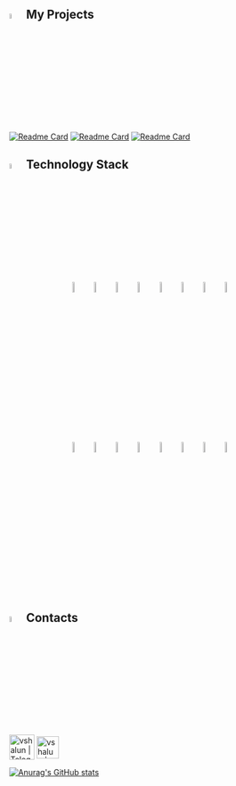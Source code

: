 
## <img width="5%" title="My projects" src="images/logo/write.png"> My Projects

[![Readme Card](https://github-readme-stats-git-masterrstaa-rickstaa.vercel.app/api/pin/?username=vshalunov&repo=sbermarket_project)](https://github.com/vshalunov/sbermarket_project)
[![Readme Card](https://github-readme-stats-git-masterrstaa-rickstaa.vercel.app/api/pin/?username=vshalunov&repo=wikipedia_mobile_test)](https://github.com/vshalunov/wikipedia_mobile_test)
[![Readme Card](https://github-readme-stats-git-masterrstaa-rickstaa.vercel.app/api/pin/?username=vshalunov&repo=Book_store_api)](https://github.com/vshalunov/Book_store_api)


## <img width="5%" title="Technologies" src="images/logo/share.png"> Technology Stack

<p align="center">
<img width="7%" title="IntelliJ IDEA" src="images/logo/Intelij_IDEA.svg">
<img width="7%" title="Java" src="images/logo/Java.svg">
<img width="7%" title="Selenide" src="images/logo/Selenide.svg">
<img width="7%" title="Selenoid" src="images/logo/Selenoid.svg">
<img width="7%" title="Docker" src="images/logo/Docker.svg">
<img width="7%" title="Allure Report" src="images/logo/Allure_Report.svg">
<img width="7%" title="Gradle" src="images/logo/Gradle.svg">
<img width="7%" title="JUnit5" src="images/logo/JUnit5.svg">
</p>

<p align="center">
<img width="7%" title="GitHub" src="images/logo/GitHub.svg">
<img width="7%" title="Jenkins" src="images/logo/Jenkins.svg">
<img width="7%" title="Allure TestOps" src="images/logo/Allure_TestOps.svg">
<img width="7%" title="Telegram" src="images/logo/Telegram.svg">
<img width="7%" title="Jira" src="images/logo/Jira.svg">
<img width="7%" title="BrowserStack" src="images/logo/Browserstack.svg">
<img width="7%" title="Rest Assured" src="images/logo/Rest-Assured.svg">
<img width="7%" title="Appium" src="images/logo/Appium.svg">
</p>

## <img width="5%" title="Contacts" src="images/logo/contact.png"> Contacts

[<img title="Telegram" align="center" alt="vshalun | Telegram" width="45px" src="images/logo/Telegram.svg">](https://t.me/vshalun)
[<img title="Gmail"  align="center" alt="vshalun | Gmail" width="40px" src="https://mail.google.com/favicon.ico">](mailto:asdori95@gmail.com)


<p align="center">

[![Anurag's GitHub stats](https://github-readme-stats-git-masterrstaa-rickstaa.vercel.app/api?username=zlw-qa&show_icons=true&theme=synthwave)](https://github.com/anuraghazra/github-readme-stats)

</p>
